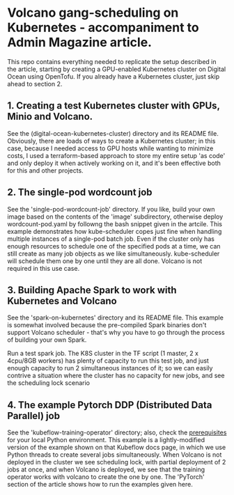 # Volcano gang-scheduling on Kubernetes - accompaniment to Admin Magazine article.
This repo contains everything needed to replicate the setup described in the article, starting by creating a GPU-enabled Kubernetes cluster on Digital Ocean using OpenTofu. If you already have a Kubernetes cluster, just skip ahead to section 2.

## 1. Creating a test Kubernetes cluster with GPUs, Minio and Volcano.

See the (digital-ocean-kubernetes-cluster) directory and its README file. Obviously, there are loads of ways to create a Kubernetes cluster; in this case, because I needed access to GPU hosts while wanting to minimize costs, I used a terraform-based approach to store my entire setup 'as code' and only deploy it when actively working on it, and it's been effective both for this and other projects.

## 2. The single-pod wordcount job

See the 'single-pod-wordcount-job' directory. If you like, build your own image based on the contents of the 'image' subdirectory, otherwise deploy wordcount-pod.yaml by followng the bash snippet given in the artcile. This example demonstrates how kube-scheduler copes just fine when handling multiple instances of a single-pod batch job. Even if the cluster only has enough resources to schedule one of the specified pods at a time, we can still create as many job objects as we like simultaneously. kube-scheduler will schedule them one by one until they are all done. Volcano is not required in this use case.

## 3. Building Apache Spark to work with Kubernetes and Volcano

See the 'spark-on-kubernetes' directory and its README file. This example is somewhat involved because the pre-compiled Spark binaries don't support Volcano scheduler - that's why you have to go through the process of building your own Spark.

Run a test spark job. The K8S cluster in the TF script (1 master, 2 x 4cpu/8GB workers) has plenty of capacity to run this test job, and just enough capacity to run 2 simultaneous instances of it; so we can easily contrive a situation where the cluster has no capacity for new jobs, and see the scheduling lock scenario

## 4. The example Pytorch DDP (Distributed Data Parallel) job

See the 'kubeflow-training-operator' directory; also, check the [prerequisites](https://www.kubeflow.org/docs/components/training/getting-started/) for your local Python environment. This example is a lightly-modified version of the example shown on that Kubeflow docs page, in which we use Python threads to create several jobs simultaneously. When Volcano is not deployed in the cluster we see scheduling lock, with partial deployment of 2 jobs at once, and when Volcano is deployed, we see that the training operator works with volcano to create the one by one. The 'PyTorch' section of the article shows how to run the examples given here.
